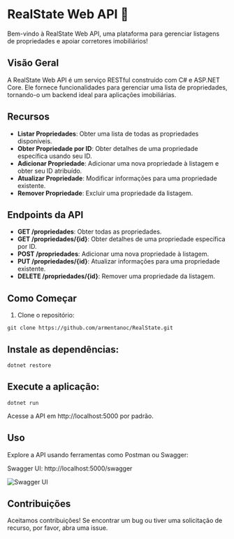 # RealState Web API 🏡

Bem-vindo à RealState Web API, uma plataforma para gerenciar listagens de propriedades e apoiar corretores imobiliários! 

## Visão Geral

A RealState Web API é um serviço RESTful construído com C# e ASP.NET Core. Ele fornece funcionalidades para gerenciar uma lista de propriedades, tornando-o um backend ideal para aplicações imobiliárias.

## Recursos

- **Listar Propriedades**: Obter uma lista de todas as propriedades disponíveis.
- **Obter Propriedade por ID**: Obter detalhes de uma propriedade específica usando seu ID.
- **Adicionar Propriedade**: Adicionar uma nova propriedade à listagem e obter seu ID atribuído.
- **Atualizar Propriedade**: Modificar informações para uma propriedade existente.
- **Remover Propriedade**: Excluir uma propriedade da listagem.

## Endpoints da API

- **GET /propriedades**: Obter todas as propriedades.
- **GET /propriedades/{id}**: Obter detalhes de uma propriedade específica por ID.
- **POST /propriedades**: Adicionar uma nova propriedade à listagem.
- **PUT /propriedades/{id}**: Atualizar informações para uma propriedade existente.
- **DELETE /propriedades/{id}**: Remover uma propriedade da listagem.

## Como Começar

1. Clone o repositório:

```
git clone https://github.com/armentanoc/RealState.git
```

## Instale as dependências:

```
dotnet restore
```

## Execute a aplicação:

```
dotnet run
```

Acesse a API em http://localhost:5000 por padrão. 

## Uso

Explore a API usando ferramentas como Postman ou Swagger:

Swagger UI: http://localhost:5000/swagger

![Swagger UI](https://github.com/armentanoc/RealState/assets/88147887/d15a0277-4396-44c6-bbb0-d2cd3d443f9e)

## Contribuições

Aceitamos contribuições! Se encontrar um bug ou tiver uma solicitação de recurso, por favor, abra uma issue.
